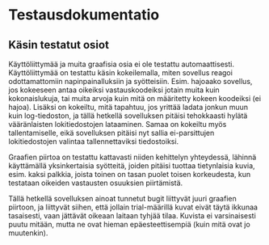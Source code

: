 # Testausdokumentatio

## Käsin testatut osiot
Käyttöliittymää ja muita graafisia osia ei ole testattu automaattisesti.
Käyttöliittymää on testattu käsin kokeilemalla, miten sovellus reagoi odottamattomiin napinpainalluksiin ja syötteisiin. Esim. hajoaako sovellus, jos kokeeseen antaa oikeiksi vastauskoodeiksi jotain muita kuin kokonaislukuja, tai muita arvoja kuin mitä on määritetty kokeen koodeiksi (ei hajoa). Lisäksi on kokeiltu, mitä tapahtuu, jos yrittää ladata jonkun muun kuin log-tiedoston, ja tällä hetkellä sovelluksen pitäisi tehokkaasti hylätä vääränlaisten lokitiedostojen lataaminen. Samaa on kokeiltu myös tallentamiselle, eikä sovelluksen pitäisi nyt sallia ei-parsittujen lokitiedostojen valintaa tallennettaviksi tiedostoiksi.

Graafien piirtoa on testattu kattavasti niiden kehittelyn yhteydessä, lähinnä käyttämällä yksinkertaisia syötteitä, joiden pitäisi tuottaa tietynlaisia kuvia, esim. kaksi palkkia, joista toinen on tasan puolet toisen korkeudesta, kun testataan oikeiden vastausten osuuksien piirtämistä.

Tällä hetkellä sovelluksen ainoat tunnetut bugit liittyvät juuri graafien piirtoon, ja liittyvät siihen, että jollain trial-määrillä kuvat eivät täytä ikkunaa tasaisesti, vaan jättävät oikeaan laitaan tyhjää tilaa. Kuvista ei varsinaisesti puutu mitään, mutta ne ovat hieman epäesteettisempiä (kuin mitä ovat jo muutenkin).
